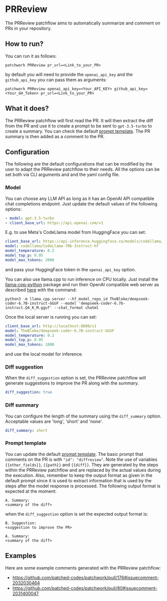 # PRReview

The PRReview patchflow aims to automatically summarize and comment on PRs in your repository. 

## How to run?
 
You can run it as follows:

`patchwork PRReview pr_url=<Link_to_your_PR>`

by default you will need to provide the `openai_api_key` and the `github_api_key` you can pass them as arguments: 

`patchwork PRReview openai_api_key=<Your_API_KEY> github_api_key=<Your_GH_Token> pr_url=<Link_to_your_PR>`

## What it does?

The PRReview patchflow will first read the PR. It will then extract the diff from the PR and use it to create a prompt to be sent to `gpt-3.5-turbo` to create a summary. You can check the default [prompt template](./pr_review_prompt.json). The PR summary is then added as a comment to the PR.

## Configuration

The following are the default configurations that can be modified by the user to adapt the PRReview patchflow to their needs. All the options can be set both via CLI arguments and and the yaml config file.

### Model

You can choose any LLM API as long as it has an OpenAI API compatible chat completions endpoint. Just update the default values of the following options:

```yaml
- model: gpt-3.5-turbo
- client_base_url: https://api.openai.com/v1
```

E.g. to use Meta's CodeLlama model from HuggingFace you can set:

```yaml
client_base_url: https://api-inference.huggingface.co/models/codellama/CodeLlama-70b-Instruct-hf/v1
model: codellama/CodeLlama-70b-Instruct-hf
model_temperature: 0.2
model_top_p: 0.95
model_max_tokens: 2000
```
and pass your HuggingFace token in the `openai_api_key` option.

You can also use llama.cpp to run inference on CPU locally. Just install the [llama-cpp-python](https://github.com/abetlen/llama-cpp-python) package and run their OpenAI compatible web server as described [here](https://github.com/abetlen/llama-cpp-python) with the command:

`python3 -m llama_cpp.server --hf_model_repo_id TheBloke/deepseek-coder-6.7B-instruct-GGUF --model 'deepseek-coder-6.7b-instruct.Q4_K_M.gguf' --chat_format chatml`

Once the local server is running you can set:

```yaml
client_base_url: http://localhost:8000/v1
model: TheBloke/deepseek-coder-6.7B-instruct-GGUF
model_temperature: 0.2
model_top_p: 0.95
model_max_tokens: 1000
```
and use the local model for inference.

### Diff suggestion
When the `diff_suggestion` option is set, the PRReview patchflow will generate suggestions to improve the PR along with the summary.
```yaml
diff_suggestion: true
```

### Diff summary
You can configure the length of the summary using the `diff_summary` option. Acceptable values are 'long', 'short' and 'none'.
```yaml
diff_summary: short
```


### Prompt template

You can update the default [prompt template](./pr_review_prompt.json). The basic prompt that comments on the PR is with `"id": "diffreview"`. Note the use of variables `{{other_fields}}`, `{{path}}` and `{{diff}}`. They are generated by the steps within the PRReview patchflow and are replaced by the actual values during the execution. Also, remember to keep the output format as given in the default prompt since it is used to extract information that is used by the steps after the model response is processed. The following output format is expected at the moment:
```
A. Summary: 
<summary of the diff>
```
when the `diff_suggestion` option is set the expected output format is:
```
B. Suggestion:
<suggestion to improve the PR>

A. Summary:
<summary of the diff>
```

## Examples

Here are some example comments generated with the PRReview patchflow:

- https://github.com/patched-codes/patchwork/pull/176#issuecomment-2032030464
- https://github.com/patched-codes/patchwork/pull/80#issuecomment-2031400047
